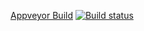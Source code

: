 
[Appveyor Build](ci.appveyor.com)
[![Build status](https://ci.appveyor.com/api/projects/status/7yy8pc8t61jl99fd?svg=true)](https://ci.appveyor.com/project/Neuxz/moetracemultoplattform)
